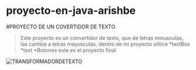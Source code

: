 # proyecto-en-java-arishbe
#PROYECTO DE UN COVERTIDOR DE TEXTO
>Este proyecto es un convertidor de texto, que de letras minusculas, las cambia a letras mayusculas.
> dentro de mi proyecto utilice
*textBox
*text
*Botones
> este es el proyecto final

![TRANSFORMADORDETEXTO](https://user-images.githubusercontent.com/55464504/67314160-1631cb80-f4b9-11e9-9667-7ecd3e5d21a7.jpg)
